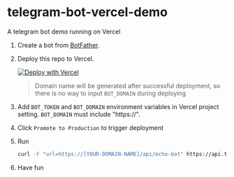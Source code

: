# telegram-bot-vercel-demo

A telegram bot demo running on Vercel

1. Create a bot from [BotFather](https://core.telegram.org/bots#3-how-do-i-create-a-bot).

2. Deploy this repo to Vercel.

    [![Deploy with Vercel](https://vercel.com/button)](https://vercel.com/new/git/external?repository-url=https%3A%2F%2Fgithub.com%2Fqianhum%2Ftelegram-bot-vercel-demo)

    > Domain name will be generated after successful deployment, so there is no way to input `BOT_DOMAIN` during deploying

3. Add `BOT_TOKEN` and `BOT_DOMAIN` environment variables in Vercel project setting. `BOT_DOMAIN` must include "https://".

4. Click `Promote to Production` to trigger deployment

5. Run

    ```zsh
    curl -F "url=https://[YOUR-DOMAIN-NAME]/api/echo-bot" https://api.telegram.org/bot[YOUR-BOT-TOKEN]/setWebhook`
    ```

6. Have fun
